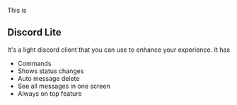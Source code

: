 This is 

## Discord Lite ##

It's a light discord client that you can use to enhance your experience.
It has
* Commands
* Shows status changes
* Auto message delete
* See all messages in one screen
* Always on top feature
